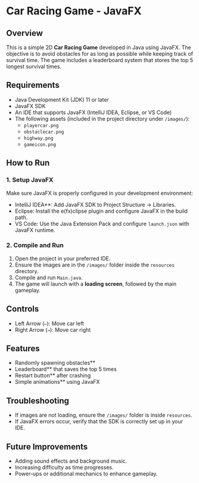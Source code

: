# Car Racing Game - JavaFX

## Overview
This is a simple 2D **Car Racing Game** developed in Java using JavaFX. The objective is to avoid obstacles for as long as possible while keeping track of survival time. The game includes a leaderboard system that stores the top 5 longest survival times.

## Requirements
- Java Development Kit (JDK) 11 or later
- JavaFX SDK
- An IDE that supports JavaFX (IntelliJ IDEA, Eclipse, or VS Code)
- The following assets (included in the project directory under `/images/`):
  - `playercar.png`
  - `obstaclecar.png`
  - `highway.png`
  - `gameicon.png`

## How to Run

### 1. Setup JavaFX
Make sure JavaFX is properly configured in your development environment:
- IntelliJ IDEA**: Add JavaFX SDK to Project Structure → Libraries.
- Eclipse: Install the e(fx)clipse plugin and configure JavaFX in the build path.
- VS Code: Use the Java Extension Pack and configure `launch.json` with JavaFX runtime.

### 2. Compile and Run
1. Open the project in your preferred IDE.
2. Ensure the images are in the `/images/` folder inside the `resources` directory.
3. Compile and run `Main.java`.
4. The game will launch with a **loading screen**, followed by the main gameplay.

## Controls
- Left Arrow (`←`): Move car left
- Right Arrow (`→`): Move car right

## Features
- Randomly spawning obstacles**
- Leaderboard** that saves the top 5 times
- Restart button** after crashing
- Simple animations** using JavaFX

## Troubleshooting
- If images are not loading, ensure the `/images/` folder is inside `resources`.
- If JavaFX errors occur, verify that the SDK is correctly set up in your IDE.

## Future Improvements
- Adding sound effects and background music.
- Increasing difficulty as time progresses.
- Power-ups or additional mechanics to enhance gameplay.



